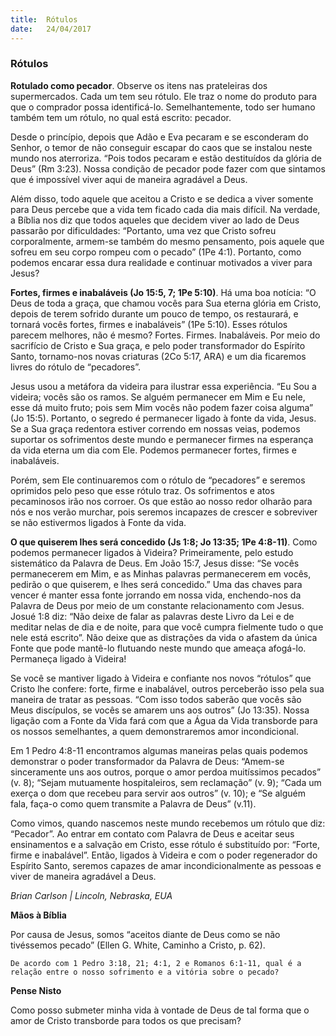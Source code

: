 ```yaml
---
title:  Rótulos
date:   24/04/2017
---
```


### Rótulos

**Rotulado como pecador**. Observe os itens nas prateleiras dos supermercados. Cada um tem seu rótulo. Ele traz o nome do produto para que o comprador possa identificá-lo. Semelhantemente, todo ser humano também tem um rótulo, no qual está escrito: pecador.

Desde o princípio, depois que Adão e Eva pecaram e se esconderam do Senhor, o temor de não conseguir escapar do caos que se instalou neste mundo nos aterroriza. “Pois todos pecaram e estão destituídos da glória de Deus” (Rm 3:23). Nossa condição de pecador pode fazer com que sintamos que é impossível viver aqui de maneira agradável a Deus.

Além disso, todo aquele que aceitou a Cristo e se dedica a viver somente para Deus percebe que a vida tem ficado cada dia mais difícil. Na verdade, a Bíblia nos diz que todos aqueles que decidem viver ao lado de Deus passarão por dificuldades: “Portanto, uma vez que Cristo sofreu corporalmente, armem-se também do mesmo pensamento, pois aquele que sofreu em seu corpo rompeu com o pecado” (1Pe 4:1). Portanto, como podemos encarar essa dura realidade e continuar motivados a viver para Jesus?

**Fortes, firmes e inabaláveis (Jo 15:5, 7; 1Pe 5:10)**. Há uma boa notícia: “O Deus de toda a graça, que chamou vocês para Sua eterna glória em Cristo, depois de terem sofrido durante um pouco de tempo, os restaurará, e tornará vocês fortes, firmes e inabaláveis” (1Pe 5:10). Esses rótulos parecem melhores, não é mesmo? Fortes. Firmes. Inabaláveis. Por meio do sacrifício de Cristo e Sua graça, e pelo poder transformador do Espírito Santo, tornamo-nos novas criaturas (2Co 5:17, ARA) e um dia ficaremos livres do rótulo de “pecadores”.

Jesus usou a metáfora da videira para ilustrar essa experiência. “Eu Sou a videira; vocês são os ramos. Se alguém permanecer em Mim e Eu nele, esse dá muito fruto; pois sem Mim vocês não podem fazer coisa alguma” (Jo 15:5). Portanto, o segredo é permanecer ligado à fonte da vida, Jesus. Se a Sua graça redentora estiver correndo em nossas veias, podemos suportar os sofrimentos deste mundo e permanecer firmes na esperança da vida eterna um dia com Ele. Podemos permanecer fortes, firmes e inabaláveis.

Porém, sem Ele continuaremos com o rótulo de “pecadores” e seremos oprimidos pelo peso que esse rótulo traz. Os sofrimentos e atos pecaminosos irão nos corroer. Os que estão ao nosso redor olharão para nós e nos verão murchar, pois seremos incapazes de crescer e sobreviver se não estivermos ligados à Fonte da vida.

**O que quiserem lhes será concedido (Js 1:8; Jo 13:35; 1Pe 4:8-11)**. Como podemos permanecer ligados à Videira? Primeiramente, pelo estudo sistemático da Palavra de Deus. Em João 15:7, Jesus disse: “Se vocês permanecerem em Mim, e as Minhas palavras permanecerem em vocês, pedirão o que quiserem, e lhes será concedido.” Uma das chaves para vencer é manter essa fonte jorrando em nossa vida, enchendo-nos da Palavra de Deus por meio de um constante relacionamento com Jesus. Josué 1:8 diz: “Não deixe de falar as palavras deste Livro da Lei e de meditar nelas de dia e de noite, para que você cumpra fielmente tudo o que nele está escrito”. Não deixe que as distrações da vida o afastem da única Fonte que pode mantê-lo flutuando neste mundo que ameaça afogá-lo. Permaneça ligado à Videira!

Se você se mantiver ligado à Videira e confiante nos novos “rótulos” que Cristo lhe confere: forte, firme e inabalável, outros perceberão isso pela sua maneira de tratar as pessoas. “Com isso todos saberão que vocês são Meus discípulos, se vocês se amarem uns aos outros” (Jo 13:35). Nossa ligação com a Fonte da Vida fará com que a Água da Vida transborde para os nossos semelhantes, a quem demonstraremos amor incondicional.

Em 1 Pedro 4:8-11 encontramos algumas maneiras pelas quais podemos demonstrar o poder transformador da Palavra de Deus: “Amem-se sinceramente uns aos outros, porque o amor perdoa muitíssimos pecados” (v. 8); “Sejam mutuamente hospitaleiros, sem reclamação” (v. 9); “Cada um exerça o dom que recebeu para servir aos outros” (v. 10); e “Se alguém fala, faça-o como quem transmite a Palavra de Deus” (v.11).

Como vimos, quando nascemos neste mundo recebemos um rótulo que diz: “Pecador”. Ao entrar em contato com Palavra de Deus e aceitar seus ensinamentos e a salvação em Cristo, esse rótulo é substituído por: “Forte, firme e inabalável”. Então, ligados à Videira e com o poder regenerador do Espírito Santo, seremos capazes de amar incondicionalmente as pessoas e viver de maneira agradável a Deus.

_Brian Carlson | Lincoln, Nebraska, EUA_

**Mãos à Bíblia**

Por causa de Jesus, somos “aceitos diante de Deus como se não tivéssemos pecado” (Ellen G. White, Caminho a Cristo, p. 62).

`De acordo com 1 Pedro 3:18, 21; 4:1, 2 e Romanos 6:1-11, qual é a relação entre o nosso sofrimento e a vitória sobre o pecado?`

**Pense Nisto**

Como posso submeter minha vida à vontade de Deus de tal forma que o amor de Cristo transborde para todos os que precisam?